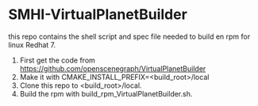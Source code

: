 # SMHI-VirtualPlanetBuilder

this repo contains the shell script and spec file needed to build en rpm for linux Redhat 7.
1) First get the code from https://github.com/openscenegraph/VirtualPlanetBuilder
2) Make it with CMAKE_INSTALL_PREFIX=<build_root>/local
3) Clone this repo to <build_root>/local.
4) Build the rpm with build_rpm_VirtualPlanetBuilder.sh.
